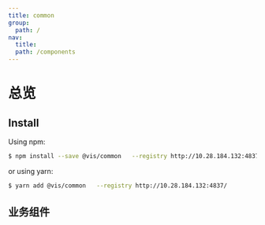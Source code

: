 ```yaml
---
title: common
group:
  path: /
nav:
  title:
  path: /components
---
```


# 总览

## Install

Using npm:

```bash
$ npm install --save @vis/common   --registry http://10.28.184.132:4837/
```

or using yarn:

```bash
$ yarn add @vis/common   --registry http://10.28.184.132:4837/
```

## 业务组件
